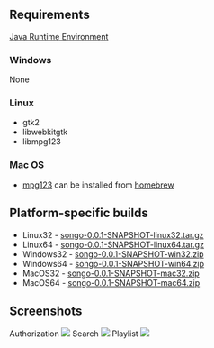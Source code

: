 ## Requirements
[Java Runtime Environment](http://java.com)
### Windows
None
### Linux
* gtk2
* libwebkitgtk
* libmpg123

### Mac OS
* [mpg123](http://braumeister.org/formula/mpg123) can be installed from [homebrew](http://mxcl.github.com/homebrew/)

## Platform-specific builds
* Linux32 - [songo-0.0.1-SNAPSHOT-linux32.tar.gz](http://github.com/siasia/songo-artifacts/raw/linux32/songo-0.0.1-SNAPSHOT-linux32.tar.gz)
* Linux64 - [songo-0.0.1-SNAPSHOT-linux64.tar.gz](http://github.com/siasia/songo-artifacts/raw/linux64/songo-0.0.1-SNAPSHOT-linux64.tar.gz)
* Windows32 - [songo-0.0.1-SNAPSHOT-win32.zip](http://github.com/siasia/songo-artifacts/raw/win32/songo-0.0.1-SNAPSHOT-win32.zip)
* Windows64 - [songo-0.0.1-SNAPSHOT-win64.zip](http://github.com/siasia/songo-artifacts/raw/win64/songo-0.0.1-SNAPSHOT-win64.zip)
* MacOS32 - [songo-0.0.1-SNAPSHOT-mac32.zip](http://github.com/siasia/songo-artifacts/raw/mac32/songo-0.0.1-SNAPSHOT-mac32.zip)
* MacOS64 - [songo-0.0.1-SNAPSHOT-mac64.zip](http://github.com/siasia/songo-artifacts/raw/mac64/songo-0.0.1-SNAPSHOT-mac64.zip)

## Screenshots
Authorization
![](http://siasia.github.com/songo/screens/auth.png)
Search
![](http://siasia.github.com/songo/screens/search.png)
Playlist
![](http://siasia.github.com/songo/screens/playlist.png)
